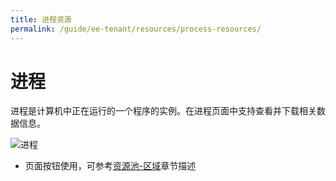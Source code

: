 ```yaml
---
title: 进程资源
permalink: /guide/ee-tenant/resources/process-resources/
---
```


# 进程

进程是计算机中正在运行的一个程序的实例。在进程页面中支持查看并下载相关数据信息。

![进程](https://yunshan-guangzhou.oss-cn-beijing.aliyuncs.com/pub/pic/202304266448fdf60b29f.png)

- 页面按钮使用，可参考[资源池-区域](./network-resources/)章节描述
